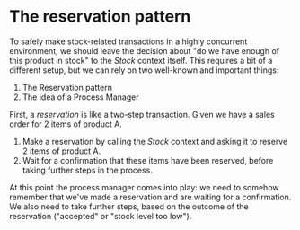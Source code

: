 # The reservation pattern

To safely make stock-related transactions in a highly concurrent environment, we should leave the decision about "do we have enough of this product in stock" to the *Stock* context itself. This requires a bit of a different setup, but we can rely on two well-known and important things:

1. The Reservation pattern
2. The idea of a Process Manager

First, a *reservation* is like a two-step transaction. Given we have a sales order for 2 items of product A.

1. Make a reservation by calling the *Stock* context and asking it to reserve 2 items of product A.
2. Wait for a confirmation that these items have been reserved, before taking further steps in the process.

At this point the process manager comes into play: we need to somehow remember that we've made a reservation and are waiting for a confirmation. We also need to take further steps, based on the outcome of the reservation ("accepted" or "stock level too low").

